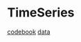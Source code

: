 # TimeSeries
[codebook](https://sjsimmo2.github.io/TimeSeries/)
[data](https://github.com/sjsimmo2/TimeSeries)
